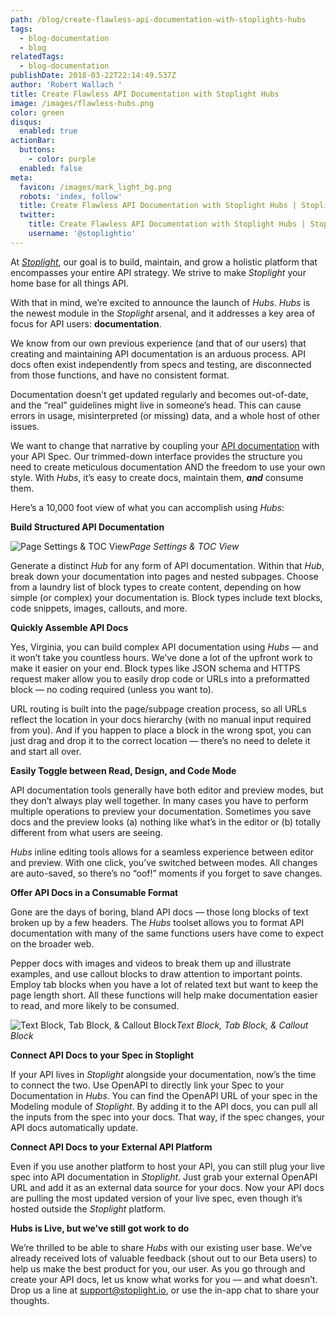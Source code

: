 ```yaml
---
path: /blog/create-flawless-api-documentation-with-stoplights-hubs
tags:
  - blog-documentation
  - blog
relatedTags:
  - blog-documentation
publishDate: 2018-03-22T22:14:49.537Z
author: 'Robert Wallach '
title: Create Flawless API Documentation with Stoplight Hubs
image: /images/flawless-hubs.png
color: green
disqus:
  enabled: true
actionBar:
  buttons:
    - color: purple
  enabled: false
meta:
  favicon: /images/mark_light_bg.png
  robots: 'index, follow'
  title: Create Flawless API Documentation with Stoplight Hubs | Stoplight
  twitter:
    title: Create Flawless API Documentation with Stoplight Hubs | Stoplight
    username: '@stoplightio'
---
```


At *[Stoplight](https://stoplight.io)*, our goal is to build, maintain, and grow a holistic platform that encompasses your entire API strategy. We strive to make *Stoplight* your home base for all things API.

With that in mind, we’re excited to announce the launch of *Hubs*. *Hubs* is the newest module in the *Stoplight* arsenal, and it addresses a key area of focus for API users: **documentation**.

We know from our own previous experience (and that of our users) that creating and maintaining API documentation is an arduous process. API docs often exist independently from specs and testing, are disconnected from those functions, and have no consistent format.

Documentation doesn’t get updated regularly and becomes out-of-date, and the “real” guidelines might live in someone’s head. This can cause errors in usage, misinterpreted (or missing) data, and a whole host of other issues.

We want to change that narrative by coupling your [API documentation](https://stoplight.io) with your API Spec. Our trimmed-down interface provides the structure you need to create meticulous documentation AND the freedom to use your own style. With *Hubs*, it’s easy to create docs, maintain them, ***and*** consume them.

Here’s a 10,000 foot view of what you can accomplish using *Hubs*:

**Build Structured API Documentation**

![Page Settings & TOC View](https://cdn-images-1.medium.com/max/2686/1*r5SgpFR3hMxZcbFeDBluxg.png)*Page Settings & TOC View*

Generate a distinct *Hub* for any form of API documentation. Within that *Hub*, break down your documentation into pages and nested subpages. Choose from a laundry list of block types to create content, depending on how simple (or complex) your documentation is. Block types include text blocks, code snippets, images, callouts, and more.

**Quickly Assemble API Docs**

Yes, Virginia, you can build complex API documentation using *Hubs* — and it won’t take you countless hours. We’ve done a lot of the upfront work to make it easier on your end. Block types like JSON schema and HTTPS request maker allow you to easily drop code or URLs into a preformatted block — no coding required (unless you want to).

URL routing is built into the page/subpage creation process, so all URLs reflect the location in your docs hierarchy (with no manual input required from you). And if you happen to place a block in the wrong spot, you can just drag and drop it to the correct location — there’s no need to delete it and start all over.

**Easily Toggle between Read, Design, and Code Mode**

API documentation tools generally have both editor and preview modes, but they don’t always play well together. In many cases you have to perform multiple operations to preview your documentation. Sometimes you save docs and the preview looks (a) nothing like what’s in the editor or (b) totally different from what users are seeing.

*Hubs* inline editing tools allows for a seamless experience between editor and preview. With one click, you’ve switched between modes. All changes are auto-saved, so there’s no “oof!” moments if you forget to save changes.

**Offer API Docs in a Consumable Format**

Gone are the days of boring, bland API docs — those long blocks of text broken up by a few headers. The *Hubs* toolset allows you to format API documentation with many of the same functions users have come to expect on the broader web.

Pepper docs with images and videos to break them up and illustrate examples, and use callout blocks to draw attention to important points. Employ tab blocks when you have a lot of related text but want to keep the page length short. All these functions will help make documentation easier to read, and more likely to be consumed.

![Text Block, Tab Block, & Callout Block](https://cdn-images-1.medium.com/max/2686/1*xoGcJ3suk655jP0iwjWhmQ.png)*Text Block, Tab Block, & Callout Block*

**Connect API Docs to your Spec in Stoplight**

If your API lives in *Stoplight* alongside your documentation, now’s the time to connect the two. Use OpenAPI to directly link your Spec to your Documentation in *Hubs*. You can find the OpenAPI URL of your spec in the Modeling module of *Stoplight*. By adding it to the API docs, you can pull all the inputs from the spec into your docs. That way, if the spec changes, your API docs automatically update.

**Connect API Docs to your External API Platform**

Even if you use another platform to host your API, you can still plug your live spec into API documentation in *Stoplight*. Just grab your external OpenAPI URL and add it as an external data source for your docs. Now your API docs are pulling the most updated version of your live spec, even though it’s hosted outside the *Stoplight* platform.

**Hubs is Live, but we’ve still got work to do**

We’re thrilled to be able to share *Hubs* with our existing user base. We’ve already received lots of valuable feedback (shout out to our Beta users) to help us make the best product for you, our user. As you go through and create your API docs, let us know what works for you — and what doesn’t. Drop us a line at [support@stoplight.io](mailto:support@stoplight.io), or use the in-app chat to share your thoughts.
